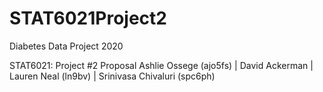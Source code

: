 # STAT6021Project2
Diabetes Data Project 2020

STAT6021: Project #2 Proposal
Ashlie Ossege (ajo5fs) | David Ackerman | Lauren Neal (ln9bv) | Srinivasa Chivaluri (spc6ph)


